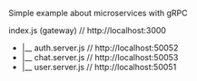 Simple example about microservices with gRPC

index.js (gateway) // http://localhost:3000
* |__ auth.server.js // http://localhost:50052
* |__ chat.server.js // http://localhost:50053
* |__ user.server.js // http://localhost:50051